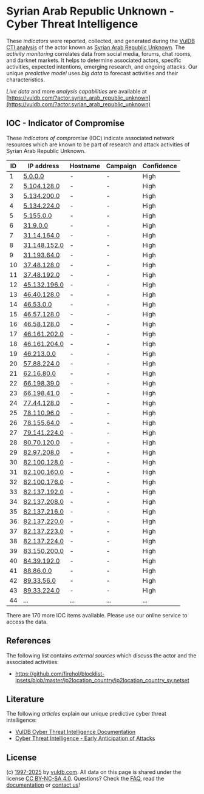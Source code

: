 # Syrian Arab Republic Unknown - Cyber Threat Intelligence

These _indicators_ were reported, collected, and generated during the [VulDB CTI analysis](https://vuldb.com/?kb.cti) of the actor known as [Syrian Arab Republic Unknown](https://vuldb.com/?actor.syrian_arab_republic_unknown). The _activity monitoring_ correlates data from social media, forums, chat rooms, and darknet markets. It helps to determine associated actors, specific activities, expected intentions, emerging research, and ongoing attacks. Our unique _predictive model_ uses _big data_ to forecast activities and their characteristics.

_Live data_ and more _analysis capabilities_ are available at [https://vuldb.com/?actor.syrian_arab_republic_unknown](https://vuldb.com/?actor.syrian_arab_republic_unknown)

## IOC - Indicator of Compromise

These _indicators of compromise_ (IOC) indicate associated network resources which are known to be part of research and attack activities of Syrian Arab Republic Unknown.

ID | IP address | Hostname | Campaign | Confidence
-- | ---------- | -------- | -------- | ----------
1 | [5.0.0.0](https://vuldb.com/?ip.5.0.0.0) | - | - | High
2 | [5.104.128.0](https://vuldb.com/?ip.5.104.128.0) | - | - | High
3 | [5.134.200.0](https://vuldb.com/?ip.5.134.200.0) | - | - | High
4 | [5.134.224.0](https://vuldb.com/?ip.5.134.224.0) | - | - | High
5 | [5.155.0.0](https://vuldb.com/?ip.5.155.0.0) | - | - | High
6 | [31.9.0.0](https://vuldb.com/?ip.31.9.0.0) | - | - | High
7 | [31.14.164.0](https://vuldb.com/?ip.31.14.164.0) | - | - | High
8 | [31.148.152.0](https://vuldb.com/?ip.31.148.152.0) | - | - | High
9 | [31.193.64.0](https://vuldb.com/?ip.31.193.64.0) | - | - | High
10 | [37.48.128.0](https://vuldb.com/?ip.37.48.128.0) | - | - | High
11 | [37.48.192.0](https://vuldb.com/?ip.37.48.192.0) | - | - | High
12 | [45.132.196.0](https://vuldb.com/?ip.45.132.196.0) | - | - | High
13 | [46.40.128.0](https://vuldb.com/?ip.46.40.128.0) | - | - | High
14 | [46.53.0.0](https://vuldb.com/?ip.46.53.0.0) | - | - | High
15 | [46.57.128.0](https://vuldb.com/?ip.46.57.128.0) | - | - | High
16 | [46.58.128.0](https://vuldb.com/?ip.46.58.128.0) | - | - | High
17 | [46.161.202.0](https://vuldb.com/?ip.46.161.202.0) | - | - | High
18 | [46.161.204.0](https://vuldb.com/?ip.46.161.204.0) | - | - | High
19 | [46.213.0.0](https://vuldb.com/?ip.46.213.0.0) | - | - | High
20 | [57.88.224.0](https://vuldb.com/?ip.57.88.224.0) | - | - | High
21 | [62.16.80.0](https://vuldb.com/?ip.62.16.80.0) | - | - | High
22 | [66.198.39.0](https://vuldb.com/?ip.66.198.39.0) | - | - | High
23 | [66.198.41.0](https://vuldb.com/?ip.66.198.41.0) | - | - | High
24 | [77.44.128.0](https://vuldb.com/?ip.77.44.128.0) | - | - | High
25 | [78.110.96.0](https://vuldb.com/?ip.78.110.96.0) | - | - | High
26 | [78.155.64.0](https://vuldb.com/?ip.78.155.64.0) | - | - | High
27 | [79.141.224.0](https://vuldb.com/?ip.79.141.224.0) | - | - | High
28 | [80.70.120.0](https://vuldb.com/?ip.80.70.120.0) | - | - | High
29 | [82.97.208.0](https://vuldb.com/?ip.82.97.208.0) | - | - | High
30 | [82.100.128.0](https://vuldb.com/?ip.82.100.128.0) | - | - | High
31 | [82.100.160.0](https://vuldb.com/?ip.82.100.160.0) | - | - | High
32 | [82.100.176.0](https://vuldb.com/?ip.82.100.176.0) | - | - | High
33 | [82.137.192.0](https://vuldb.com/?ip.82.137.192.0) | - | - | High
34 | [82.137.208.0](https://vuldb.com/?ip.82.137.208.0) | - | - | High
35 | [82.137.216.0](https://vuldb.com/?ip.82.137.216.0) | - | - | High
36 | [82.137.220.0](https://vuldb.com/?ip.82.137.220.0) | - | - | High
37 | [82.137.223.0](https://vuldb.com/?ip.82.137.223.0) | - | - | High
38 | [82.137.224.0](https://vuldb.com/?ip.82.137.224.0) | - | - | High
39 | [83.150.200.0](https://vuldb.com/?ip.83.150.200.0) | - | - | High
40 | [84.39.192.0](https://vuldb.com/?ip.84.39.192.0) | - | - | High
41 | [88.86.0.0](https://vuldb.com/?ip.88.86.0.0) | - | - | High
42 | [89.33.56.0](https://vuldb.com/?ip.89.33.56.0) | - | - | High
43 | [89.33.224.0](https://vuldb.com/?ip.89.33.224.0) | - | - | High
44 | ... | ... | ... | ...

There are 170 more IOC items available. Please use our online service to access the data.

## References

The following list contains _external sources_ which discuss the actor and the associated activities:

* https://github.com/firehol/blocklist-ipsets/blob/master/ip2location_country/ip2location_country_sy.netset

## Literature

The following _articles_ explain our unique predictive cyber threat intelligence:

* [VulDB Cyber Threat Intelligence Documentation](https://vuldb.com/?kb.cti)
* [Cyber Threat Intelligence - Early Anticipation of Attacks](https://www.scip.ch/en/?labs.20201022)

## License

(c) [1997-2025](https://vuldb.com/?kb.changelog) by [vuldb.com](https://vuldb.com/?kb.about). All data on this page is shared under the license [CC BY-NC-SA 4.0](https://creativecommons.org/licenses/by-nc-sa/4.0/). Questions? Check the [FAQ](https://vuldb.com/?kb.faq), read the [documentation](https://vuldb.com/?kb) or [contact us](https://vuldb.com/?contact)!
